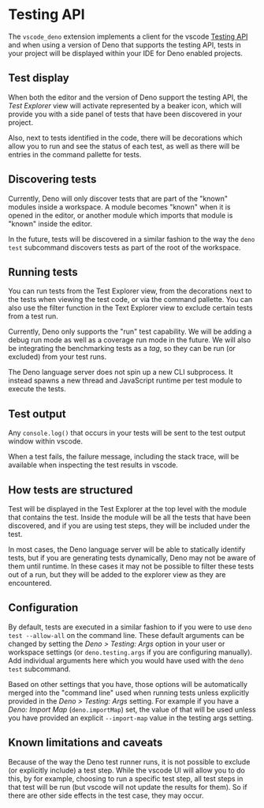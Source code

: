 # Testing API

The `vscode_deno` extension implements a client for the vscode
[Testing API](https://code.visualstudio.com/api/extension-guides/testing) and
when using a version of Deno that supports the testing API, tests in your
project will be displayed within your IDE for Deno enabled projects.


## Test display

When both the editor and the version of Deno support the testing API, the *Test
Explorer* view will activate represented by a beaker icon, which will provide
you with a side panel of tests that have been discovered in your project.


Also, next to tests identified in the code, there will be decorations which
allow you to run and see the status of each test, as well as there will be
entries in the command pallette for tests.


## Discovering tests

Currently, Deno will only discover tests that are part of the "known" modules
inside a workspace. A module becomes "known" when it is opened in the editor, or
another module which imports that module is "known" inside the editor.


In the future, tests will be discovered in a similar fashion to the way the
`deno test` subcommand discovers tests as part of the root of the workspace.


## Running tests

You can run tests from the Test Explorer view, from the decorations next to the
tests when viewing the test code, or via the command pallette. You can also use
the filter function in the Text Explorer view to exclude certain tests from a
test run.


Currently, Deno only supports the "run" test capability. We will be adding a
debug run mode as well as a coverage run mode in the future. We will also be
integrating the benchmarking tests as a *tag*, so they can be run (or excluded)
from your test runs.


The Deno language server does not spin up a new CLI subprocess. It instead
spawns a new thread and JavaScript runtime per test module to execute the tests.


## Test output

Any `console.log()` that occurs in your tests will be sent to the test output
window within vscode.


When a test fails, the failure message, including the stack trace, will be
available when inspecting the test results in vscode.


## How tests are structured

Test will be displayed in the Test Explorer at the top level with the module
that contains the test. Inside the module will be all the tests that have been
discovered, and if you are using test steps, they will be included under the
test.


In most cases, the Deno language server will be able to statically identify
tests, but if you are generating tests dynamically, Deno may not be aware of
them until runtime. In these cases it may not be possible to filter these tests
out of a run, but they will be added to the explorer view as they are
encountered.


## Configuration

By default, tests are executed in a similar fashion to if you were to use
`deno test --allow-all` on the command line. These default arguments can be
changed by setting the *Deno > Testing: Args* option in your user or workspace
settings (or `deno.testing.args` if you are configuring manually). Add
individual arguments here which you would have used with the `deno test`
subcommand.


Based on other settings that you have, those options will be automatically
merged into the "command line" used when running tests unless explicitly
provided in the *Deno > Testing: Args* setting. For example if you have a *Deno:
Import Map* (`deno.importMap`) set, the value of that will be used unless you
have provided an explicit `--import-map` value in the testing args setting.


## Known limitations and caveats

Because of the way the Deno test runner runs, it is not possible to exclude (or
explicitly include) a test step. While the vscode UI will allow you to do this,
by for example, choosing to run a specific test step, all test steps in that
test will be run (but vscode will not update the results for them). So if there
are other side effects in the test case, they may occur.





